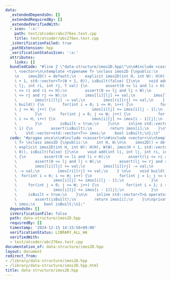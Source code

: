 ```yaml
---
data:
  _extendedDependsOn: []
  _extendedRequiredBy: []
  _extendedVerifiedWith:
  - icon: ':x:'
    path: test/atcoder/abc276ex.test.cpp
    title: test/atcoder/abc276ex.test.cpp
  _isVerificationFailed: true
  _pathExtension: hpp
  _verificationStatusIcon: ':x:'
  attributes:
    links: []
  bundledCode: "#line 2 \"data-structure/imos2D.hpp\"\n\n#include <cassert>\n#include\
    \ <vector>\n\ntemplate <typename T> \nclass imos2D {\npublic:\n    int H, W;\n\
    \n    imos2D() = default;\n    explicit imos2D(int H, int W): H(H), W(W), imos(H\
    \ + 1, std::vector<T>(W + 1, 0)), isBuilt(false) {}\n\n    void add(int li, int\
    \ lj, int ri, int rj, T val) {\n        assert(0 <= li and li < H);\n        assert(li\
    \ <= ri and ri <= H);\n        assert(0 <= lj and lj < W);\n        assert(lj\
    \ <= rj and rj <= W);\n        imos[li][lj] += val;\n        imos[li][rj] -= val;\n\
    \        imos[ri][lj] -= val;\n        imos[ri][rj] += val;\n    } \n\n    void\
    \ build() {\n        for(int i = 0; i <= H; i++) {\n            for(int j = 1;\
    \ j <= W; j++) {\n                imos[i][j] += imos[i][j - 1];\n            }\n\
    \        }\n        for(int j = 0; j <= W; j++) {\n            for(int i = 1;\
    \ i <= H; i++) {\n                imos[i][j] += imos[i - 1][j];\n            }\n\
    \        }\n        isBuilt = true;\n    }\n\n    inline std::vector<T>& operator[](int\
    \ i) {\n        assert(isBuilt);\n        return imos[i];\n    }\n\nprivate:\n\
    \    std::vector<std::vector<T>> imos;\n    bool isBuilt;\n};\n"
  code: "#pragma once\n\n#include <cassert>\n#include <vector>\n\ntemplate <typename\
    \ T> \nclass imos2D {\npublic:\n    int H, W;\n\n    imos2D() = default;\n   \
    \ explicit imos2D(int H, int W): H(H), W(W), imos(H + 1, std::vector<T>(W + 1,\
    \ 0)), isBuilt(false) {}\n\n    void add(int li, int lj, int ri, int rj, T val)\
    \ {\n        assert(0 <= li and li < H);\n        assert(li <= ri and ri <= H);\n\
    \        assert(0 <= lj and lj < W);\n        assert(lj <= rj and rj <= W);\n\
    \        imos[li][lj] += val;\n        imos[li][rj] -= val;\n        imos[ri][lj]\
    \ -= val;\n        imos[ri][rj] += val;\n    } \n\n    void build() {\n      \
    \  for(int i = 0; i <= H; i++) {\n            for(int j = 1; j <= W; j++) {\n\
    \                imos[i][j] += imos[i][j - 1];\n            }\n        }\n   \
    \     for(int j = 0; j <= W; j++) {\n            for(int i = 1; i <= H; i++) {\n\
    \                imos[i][j] += imos[i - 1][j];\n            }\n        }\n   \
    \     isBuilt = true;\n    }\n\n    inline std::vector<T>& operator[](int i) {\n\
    \        assert(isBuilt);\n        return imos[i];\n    }\n\nprivate:\n    std::vector<std::vector<T>>\
    \ imos;\n    bool isBuilt;\n};"
  dependsOn: []
  isVerificationFile: false
  path: data-structure/imos2D.hpp
  requiredBy: []
  timestamp: '2024-12-15 14:15:56+09:00'
  verificationStatus: LIBRARY_ALL_WA
  verifiedWith:
  - test/atcoder/abc276ex.test.cpp
documentation_of: data-structure/imos2D.hpp
layout: document
redirect_from:
- /library/data-structure/imos2D.hpp
- /library/data-structure/imos2D.hpp.html
title: data-structure/imos2D.hpp
---
```

